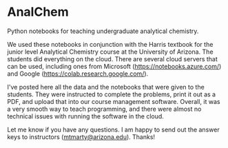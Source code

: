# AnalChem
Python notebooks for teaching undergraduate analytical chemistry.

We used these notebooks in conjunction with the Harris textbook for the junior level Analytical Chemistry course at the University of Arizona. The students did everything on the cloud. There are several cloud servers that can be used, including ones from Microsoft (https://notebooks.azure.com/) and Google (https://colab.research.google.com/). 

I've posted here all the data and the notebooks that were given to the students. They were instructed to complete the problems, print it out as a PDF, and upload that into our course management software. Overall, it was a very smooth way to teach programming, and there were almost no technical issues with running the software in the cloud. 

Let me know if you have any questions. I am happy to send out the answer keys to instructors (mtmarty@arizona.edu). Thanks!
